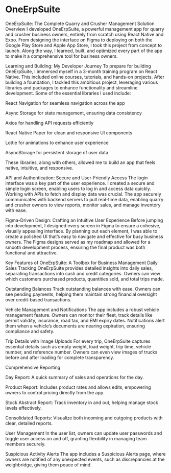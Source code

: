 # OneErpSuite

OneErpSuite: The Complete Quarry and Crusher Management Solution
Overview I developed OneErpSuite, a powerful management app for quarry and crusher business owners, entirely from scratch using React Native and Expo. From designing the interface on Figma to deploying on both the Google Play Store and Apple App Store, I took this project from concept to launch. Along the way, I learned, built, and optimized every part of the app to make it a comprehensive tool for business owners.

Learning and Building: My Developer Journey
To prepare for building OneErpSuite, I immersed myself in a 3-month training program on React Native. This included online courses, tutorials, and hands-on projects. After building a foundation, I tackled this ambitious project, leveraging various libraries and packages to enhance functionality and streamline development. Some of the essential libraries I used include:

React Navigation for seamless navigation across the app

Async Storage for state management, ensuring data consistency

Axios for handling API requests efficiently

React Native Paper for clean and responsive UI components

Lottie for animations to enhance user experience

AsyncStorage for persistent storage of user data

These libraries, along with others, allowed me to build an app that feels native, intuitive, and responsive.

API and Authentication: Secure and User-Friendly Access
The login interface was a key part of the user experience. I created a secure and simple login screen, enabling users to log in and access data quickly. Working with APIs to fetch and display data was crucial. The app securely communicates with backend servers to pull real-time data, enabling quarry and crusher owners to view reports, monitor sales, and manage inventory with ease.

Figma-Driven Design: Crafting an Intuitive User Experience
Before jumping into development, I designed every screen in Figma to ensure a cohesive, visually appealing interface. By planning out each element, I was able to create a polished UI that’s easy to navigate and effective for busy business owners. The Figma designs served as my roadmap and allowed for a smooth development process, ensuring the final product was both functional and attractive.

Key Features of OneErpSuite: A Toolbox for Business Management
Daily Sales Tracking
OneErpSuite provides detailed insights into daily sales, separating transactions into cash and credit categories. Owners can view which customers purchased products, quantities sold, and total trips made.

Outstanding Balances
Track outstanding balances with ease. Owners can see pending payments, helping them maintain strong financial oversight over credit-based transactions.

Vehicle Management and Notifications
The app includes a robust vehicle management feature. Owners can monitor their fleet, track details like permit validity, insurance, road tax, and EMI expiry dates. Notifications alert them when a vehicle’s documents are nearing expiration, ensuring compliance and safety.

Trip Details with Image Uploads
For every trip, OneErpSuite captures essential details such as empty weight, load weight, trip time, vehicle number, and reference number. Owners can even view images of trucks before and after loading for complete transparency.

Comprehensive Reporting

Day Report: A quick summary of sales and operations for the day.

Product Report: Includes product rates and allows edits, empowering owners to control pricing directly from the app.

Stock Abstract Report: Track inventory in and out, helping manage stock levels effectively.

Consolidated Reports: Visualize both incoming and outgoing products with clear, detailed reports.

User Management
In the user list, owners can update user passwords and toggle user access on and off, granting flexibility in managing team members securely.

Suspicious Activity Alerts
The app includes a Suspicious Alerts page, where owners are notified of any unexpected events, such as discrepancies at the weighbridge, giving them peace of mind.
